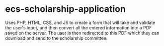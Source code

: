 # ecs-scholarship-application
Uses PHP, HTML, CSS, and JS to create a form that will take and validate the user's input, and then convert all the entered information into a PDF saved on the server. The user is then redirected to this PDF which they can download and send to the scholarship committee.

